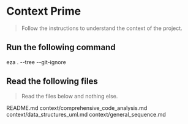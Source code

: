 # Context Prime
> Follow the instructions to understand the context of the project.

## Run the following command

eza . --tree --git-ignore

## Read the following files
> Read the files below and nothing else.

README.md
context/comprehensive_code_analysis.md
context/data_structures_uml.md
context/general_sequence.md